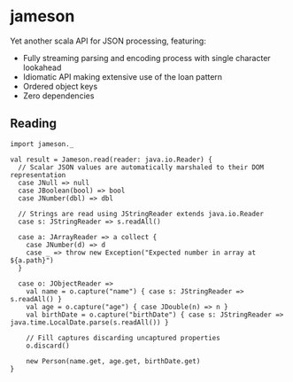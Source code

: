 # jameson

Yet another scala API for JSON processing, featuring:

  - Fully streaming parsing and encoding process with single character lookahead
  - Idiomatic API making extensive use of the loan pattern
  - Ordered object keys
  - Zero dependencies

## Reading

    import jameson._

    val result = Jameson.read(reader: java.io.Reader) {
      // Scalar JSON values are automatically marshaled to their DOM representation
      case JNull => null
      case JBoolean(bool) => bool
      case JNumber(dbl) => dbl

      // Strings are read using JStringReader extends java.io.Reader
      case s: JStringReader => s.readAll()
      
      case a: JArrayReader => a collect {
        case JNumber(d) => d
        case _ => throw new Exception("Expected number in array at ${a.path}")
      }

      case o: JObjectReader =>
        val name = o.capture("name") { case s: JStringReader => s.readAll() }
        val age = o.capture("age") { case JDouble(n) => n }
        val birthDate = o.capture("birthDate") { case s: JStringReader => java.time.LocalDate.parse(s.readAll()) }

        // Fill captures discarding uncaptured properties
        o.discard()

        new Person(name.get, age.get, birthDate.get)
    }
